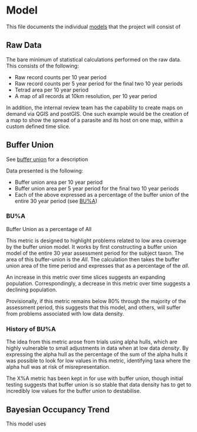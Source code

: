 # Model
This file documents the individual [models](./glossary.md#model) that the project will consist of

## Raw Data
The bare minimum of statistical calculations performed on the raw data. This consists of the following:

- Raw record counts per 10 year period
- Raw record counts per 5 year period for the final two 10 year periods
- Tetrad area per 10 year period
- A map of all records at 10km resolution, per 10 year period

In addition, the internal review team has the capability to create maps on demand via QGIS and postGIS. One such example would be the creation of a map to show the spread of a parasite and its host on one map, within a custom defined time slice.

## Buffer Union
See [buffer union](./glossary.md#buffer-union) for a description

Data presented is the following:

- Buffer union area per 10 year period
- Buffer union area per 5 year period for the final two 10 year periods
- Each of the above expressed as a percentage of the buffer union of the entire 30 year period (see [BU%A](#bua))

### BU%A
Buffer Union as a percentage of All

This metric is designed to highlight problems related to low area coverage by the buffer union model. It works by first constructing a buffer union model of the entire 30 year assessment period for the subject taxon. The area of this buffer-union is the *All*. The calculation then takes the buffer union area of the time period and expresses that as a percentage of the *all*.

An increase in this metric over time slices suggests an expanding population. Correspondingly, a decrease in this metric over time suggests a declining population.

Provisionally, if this metric remains below 80% through the majority of the assessment period, this suggests that this model, and others, will suffer from problems associated with low data density.

### History of BU%A
The idea from this metric arose from trials using alpha hulls, which are highly vulnerable to small adjustments in data when at low data *density*. By expressing the alpha hull as the percentage of the sum of the alpha hulls it was possible to look for low values in this metric, identifying taxa where the alpha hull was at risk of misrepresentation.

The X%A metric has been kept in for use with buffer union, though initial testing suggests that buffer union is so stable that data density has to get to incredibly low values for the buffer union to destabilise.

## Bayesian Occupancy Trend
This model uses 